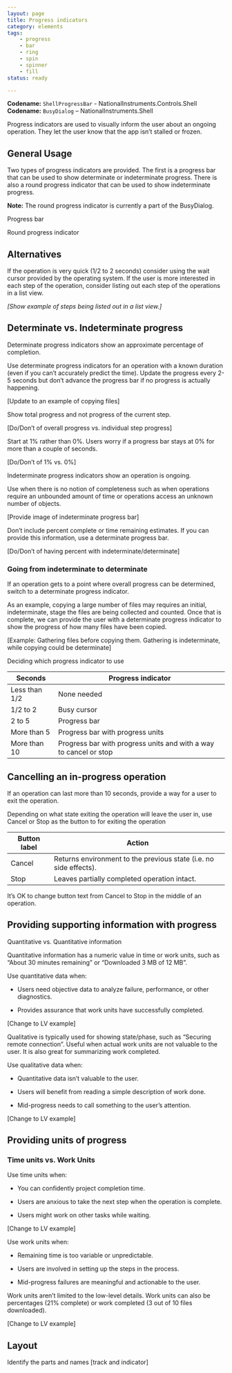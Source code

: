 ```yaml
---
layout: page
title: Progress indicators
category: elements
tags:
    - progress
    - bar
    - ring
    - spin
    - spinner
    - fill
status: ready

---
```

**Codename:** `ShellProgressBar` - NationalInstruments.Controls.Shell  
**Codename:** `BusyDialog` – NationalInstruments.Shell

Progress indicators are used to visually inform the user about an ongoing operation. They let the user know that the app isn’t stalled or frozen.

## General Usage 
Two types of progress indicators are provided. The first is a progress bar that can be used to show determinate or indeterminate progress. There is also a round progress indicator that can be used to show indeterminate progress.

**Note:** The round progress indicator is currently a part of the BusyDialog.

Progress bar

Round progress indicator

## Alternatives
If the operation is very quick (1/2 to 2 seconds) consider using the wait cursor provided by the operating system. If the user is more interested in each step of the operation, consider listing out each step of the operations in a list view.

*[Show example of steps being listed out in a list view.]*

## Determinate vs. Indeterminate progress
Determinate progress indicators show an approximate percentage of completion.

Use determinate progress indicators for an operation with a known duration (even if you can’t accurately predict the time). Update the progress every 2-5 seconds but don’t advance the progress bar if no progress is actually happening.

[Update to an example of copying files]

Show total progress and not progress of the current step.

[Do/Don’t of overall progress vs. individual step progress]

Start at 1% rather than 0%. Users worry if a progress bar stays at 0% for more than a couple of seconds.

[Do/Don’t of 1% vs. 0%]

Indeterminate progress indicators show an operation is ongoing.

Use when there is no notion of completeness such as when operations require an unbounded amount of time or operations access an unknown number of objects.

[Provide image of indeterminate progress bar]

Don’t include percent complete or time remaining estimates. If you can provide this information, use a determinate progress bar.

[Do/Don’t of having percent with indeterminate/determinate]

### Going from indeterminate to determinate

If an operation gets to a point where overall progress can be determined, switch to a determinate progress indicator.

As an example, copying a large number of files may requires an initial, indeterminate, stage the files are being collected and counted. Once that is complete, we can provide the user with a determinate progress indicator to show the progress of how many files have been copied.

[Example: Gathering files before copying them. Gathering is indeterminate, while copying could be determinate]

Deciding which progress indicator to use

| Seconds          | Progress indicator              |
| ---------------- | ------------------------------- |
| Less than 1/2    | None needed                     |
| 1/2 to 2         | Busy cursor                     |
| 2 to 5           | Progress bar                    |
| More than 5      | Progress bar with progress units|
| More than 10     | Progress bar with progress units and with a way to cancel or stop|


## Cancelling an in-progress operation

If an operation can last more than 10 seconds, provide a way for a user to exit the operation.

Depending on what state exiting the operation will leave the user in, use Cancel or Stop as the button to for exiting the operation

| Button label     | Action              |
| ---------------- |---------------------|
| Cancel           | Returns environment to the previous state (i.e. no side effects).        |
| Stop             | Leaves partially completed operation intact.         |

It’s OK to change button text from Cancel to Stop in the middle of an operation.

## Providing supporting information with progress

Quantitative vs. Quantitative information

Quantitative information has a numeric value in time or work units, such as “About 30 minutes remaining” or “Downloaded 3 MB of 12 MB”.

Use quantitative data when:

* Users need objective data to analyze failure, performance, or other diagnostics.

* Provides assurance that work units have successfully completed.

[Change to LV example]

Qualitative is typically used for showing state/phase, such as “Securing remote connection”. Useful when actual work units are not valuable to the user. It is also great for summarizing work completed.

Use qualitative data when:

* Quantitative data isn’t valuable to the user.

* Users will benefit from reading a simple description of work done.

* Mid-progress needs to call something to the user’s attention.

[Change to LV example]

## Providing units of progress

### Time units vs. Work Units

Use time units when:

* You can confidently project completion time.

* Users are anxious to take the next step when the operation is complete.

* Users might work on other tasks while waiting.

[Change to LV example]

Use work units when:

* Remaining time is too variable or unpredictable.

* Users are involved in setting up the steps in the process.

* Mid-progress failures are meaningful and actionable to the user.

Work units aren’t limited to the low-level details. Work units can also be percentages (21% complete) or work completed (3 out of 10 files downloaded).

[Change to LV example]

## Layout

Identify the parts and names [track and indicator]